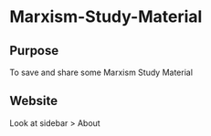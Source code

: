 # Marxism-Study-Material
## Purpose
To save and share some Marxism Study Material
## Website
Look at sidebar > About
